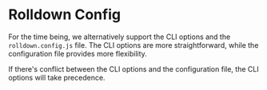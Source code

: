 # Rolldown Config

For the time being, we alternatively support the CLI options and the `rolldown.config.js` file. The CLI options are more straightforward, while the configuration file provides more flexibility.

If there's conflict between the CLI options and the configuration file, the CLI options will take precedence.
